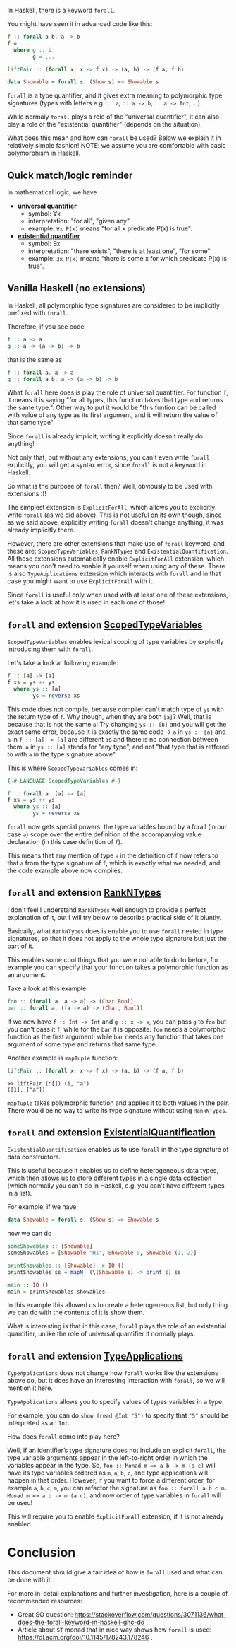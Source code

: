 In Haskell, there is a keyword `forall`.

You might have seen it in advanced code like this:
```hs
f :: forall a b. a -> b
f = ...
  where g :: b
        g = ...

liftPair :: (forall x. x -> f x) -> (a, b) -> (f a, f b)

data Showable = forall s. (Show s) => Showable s
```

`forall` is a type quantifier, and it gives extra meaning to polymorphic type signatures (types with letters e.g. `:: a`, `:: a -> b`, `:: a -> Int`, ...).

While normaly `forall` plays a role of the "universal quantifier", it can also play a role of the "existential quantifier" (depends on the situation).

What does this mean and how can `forall` be used? Below we explain it in relatively simple fashion!
NOTE: we assume you are comfortable with basic polymorphism in Haskell.

## Quick match/logic reminder

In mathematical logic, we have

- **[universal quantifier](https://en.wikipedia.org/wiki/Universal_quantification)**
  - symbol: ∀x
  - interpretation: "for all", "given any"
  - example: `∀x P(x)` means "for all x predicate P(x) is true".
- **[existential quantifier](https://en.wikipedia.org/wiki/Existential_quantification)**
  - symbol: ∃x
  - interpretation: "there exists", "there is at least one", "for some"
  - example: `∃x P(x)` means "there is some x for which predicate P(x) is true".

## Vanilla Haskell (no extensions)

In Haskell, all polymorphic type signatures are considered to be implicitly prefixed with `forall`.

Therefore, if you see code
```hs
f :: a -> a
g :: a -> (a -> b) -> b
```
that is the same as
```hs
f :: forall a. a -> a
g :: forall a b. a -> (a -> b) -> b
```

What `forall` here does is play the role of universal quantifier.
For function `f`, it means it is saying "for all types, this function takes that type and returns the same type.".
Other way to put it would be "this funtion can be called with value of any type as its first argument, and it will return the value of that same type".

Since `forall` is already implicit, writing it explicitly doesn't really do anything!

Not only that, but without any extensions, you can't even write `forall` explicitly, you will get a syntax error, since `forall` is not a keyword in Haskell.

So what is the purpose of `forall` then? Well, obviously to be used with extensions :)!

The simplest extension is `ExplicitForAll`, which allows you to explicitly write `forall` (as we did above).
This is not useful on its own though, since as we said above, explicitly writing `forall` doesn't change anything, it was already implicitly there.

However, there are other extensions that make use of `forall` keyword, and these are: `ScopedTypeVariables`, `RankNTypes` and `ExistentialQuantification`.
All these extensions automatically enable `ExplicitForAll` extension, which means you don't need to enable it yourself when using any of these.
There is also `TypeApplications` extension which interacts with `forall` and in that case you might want to use `ExplicitForAll` with it.

Since `forall` is useful only when used with at least one of these extensions, let's take a look at how it is used in each one of those!

## `forall` and extension [ScopedTypeVariables](https://ghc.readthedocs.io/en/latest/glasgow_exts.html#lexically-scoped-type-variables)

`ScopedTypeVariables` enables lexical scoping of type variables by explicitly introducing them with `forall`.

Let's take a look at following example:
```hs
f :: [a] -> [a]
f xs = ys ++ ys
  where ys :: [a]
        ys = reverse xs
```

This code does not compile, because compiler can't match type of `ys` with the return type of `f`.
Why though, when they are both `[a]`? Well, that is because that is not the same `a`!
Try changing `ys :: [b]` and you will get the exact same error,
because it is exactly the same code -> `a` in `ys :: [a]` and `a` in `f :: [a] -> [a]` are different `a`s and there is no connection between them.
`a` in `ys :: [a]` stands for "any type", and not "that type that is reffered to with `a` in the type signature above".

This is where `ScopedTypeVariables` comes in:
```hs
{-# LANGUAGE ScopedTypeVariables #-}

f :: forall a. [a] -> [a]
f xs = ys ++ ys
  where ys :: [a]
        ys = reverse xs
```

`forall` now gets special powers: the type variables bound by a forall (in our case `a`) scope over the entire definition
of the accompanying value declaration (in this case definition of `f`).

This means that any mention of type `a` in the definition of `f` now refers to that `a` from the type signature of `f`,
which is exactly what we needed, and the code example above now compiles.

## `forall` and extension [RankNTypes](https://ghc.readthedocs.io/en/latest/glasgow_exts.html#arbitrary-rank-polymorphism)

I don't feel I understand `RankNTypes` well enough to provide a perfect explanation of it, but I will try below to describe practical side of it bluntly.

Basically, what `RankNTypes` does is enable you to use `forall` nested in type signatures, so that it does not apply to the whole type signature but just the part of it.

This enables some cool things that you were not able to do to before, for example you can specify that your function takes a polymorphic function as an argument.

Take a look at this example:
```hs
foo :: (forall a. a -> a) -> (Char,Bool)
bar :: forall a. ((a -> a) -> (Char, Bool))
```

If we now have `f :: Int -> Int` and `g :: x -> x`, you can pass `g` to `foo` but you can't pass it `f`, while for the `bar` it is opposite.
`foo` needs a polymorphic function as the first argument, while `bar` needs any function that takes one argument of some type and returns that same type.

Another example is `mapTuple` function:
```hs
liftPair :: (forall x. x -> f x) -> (a, b) -> (f a, f b)
```
```
>> liftPair (:[]) (1, "a")
([1], ["a"])
```
`mapTuple` takes polymorphic function and applies it to both values in the pair.
There would be no way to write its type signature without using `RankNTypes`.

## `forall` and extension [ExistentialQuantification](https://ghc.readthedocs.io/en/latest/glasgow_exts.html#existentially-quantified-data-constructors)

`ExistentialQuantification` enables us to use `forall` in the type signature of data constructors.

This is useful because it enables us to define heterogeneous data types, which then allows us to store different types in a single data collection (which normally you can't do in Haskell, e.g. you can't have different types in a list).

For example, if we have
```hs
data Showable = forall s. (Show s) => Showable s
```
now we can do
```hs
someShowables :: [Showable]
someShowables = [Showable "Hi", Showable 5, Showable (1, 2)]

printShowables :: [Showable] -> IO ()
printShowables ss = mapM_ (\(Showable s) -> print s) ss

main :: IO ()
main = printShowables showables
```

In this example this allowed us to create a heterogeneous list, but only thing we can do with the contents of it is show them.

What is interesting is that in this case, `forall` plays the role of an existential quantifier, unlike the role of universal quantifier it normally plays.


## `forall` and extension [TypeApplications](https://ghc.readthedocs.io/en/latest/glasgow_exts.html#visible-type-application)

`TypeApplications` does not change how `forall` works like the extensions above do, but it does have an interesting interaction with `forall`, so we will mention it here.

`TypeApplications` allows you to specify values of types variables in a type.

For example, you can do `show (read @Int "5")` to specify that `"5"` should be interpreted as an `Int`.

How does `forall` come into play here?

Well, if an identifier’s type signature does not include an explicit `forall`, the type variable arguments appear in the left-to-right order in which the variables appear in the type. So, `foo :: Monad m => a b -> m (a c)` will have its type variables ordered as `m`, `a`, `b`, `c`, and type applications will happen in that order. However, if you want to force a different order, for example `a`, `b`, `c`, `m`, you can refactor the signature as `foo :: forall a b c m. Monad m => a b -> m (a c)`, and now order of type variables in `forall` will be used!

This will require you to enable `ExplicitForAll` extension, if it is not already enabled.

# Conclusion

This document should give a fair idea of how is `forall` used and what can be done with it.

For more in-detail explanations and further investigation, here is a couple of recommended resources:
- Great SO question: https://stackoverflow.com/questions/3071136/what-does-the-forall-keyword-in-haskell-ghc-do .
- Article about `ST` monad that in nice way shows how `forall` is used: https://dl.acm.org/doi/10.1145/178243.178246 . 

